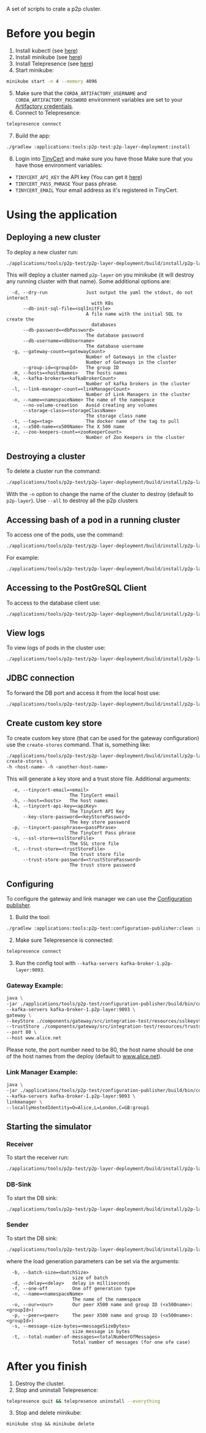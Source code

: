 A set of scripts to crate a p2p cluster.

# Before you begin
1. Install kubectl (see [here](https://kubernetes.io/docs/tasks/tools/))
2. Install minikube (see [here](https://minikube.sigs.k8s.io/docs/start/))
3. Install Telepresence (see [here](https://www.telepresence.io/docs/latest/install/))
4. Start minikube:
```bash
minikube start -n 4 --memory 4096
```
5. Make sure that the `CORDA_ARTIFACTORY_USERNAME` and `CORDA_ARTIFACTORY_PASSWORD` environment variables are set to your [Artifactory credentials](https://software.r3.com/ui/admin/artifactory/user_profile).
6. Connect to Telepresence:
```bash
telepresence connect 
```
7. Build the app:
```bash
./gradlew :applications:tools:p2p-test:p2p-layer-deployment:install
```
8. Login into [TinyCert](https://www.tinycert.org/login) and make sure you have those Make sure that you have those environment variables:
  * `TINYCERT_API_KEY` the API key (You can get it [here](https://www.tinycert.org/docs/api))
  * `TINYCERT_PASS_PHRASE` Your pass phrase.
  * `TINYCERT_EMAIL` Your email address as it's registered in TinyCert.

# Using the application
## Deploying a new cluster
To deploy a new cluster run:
```bash
./applications/tools/p2p-test/p2p-layer-deployment/build/install/p2p-layer-deployment/bin/p2p-layer-deployment deploy [-n <namespace>]
```
This will deploy a cluster named `p2p-layer` on you minikube (it will destroy any running cluster with that name). 
Some additional options are:
```
  -d, --dry-run              Just output the yaml the stdout, do not interact
                               with K8s
      --db-init-sql-file=<sqlInitFile>
                             A file name with the initial SQL to create the
                               databases
      --db-password=<dbPassword>
                             The database password
      --db-username=<dbUsername>
                             The database username
  -g, --gateway-count=<gatewayCount>
                             Number of Gateways in the cluster
                             Number of Gateways in the cluster
      --group-id=<groupId>   The group ID
  -H, --hosts=<hostsNames>   The hosts names
  -k, --kafka-brokers=<kafkaBrokerCount>
                             Number of kafka brokers in the cluster
  -l, --link-manager-count=<linkManagerCount>
                             Number of Link Managers in the cluster
  -n, --name=<namespaceName> The name of the namespace
      --no-volume-creation   Avoid creating any volumes
      --storage-class=<storageClassName>
                             The storage class name
  -t, --tag=<tag>            The docker name of the tag to pull
  -x, --x500-name=<x500Name> The X 500 name
  -z, --zoo-keepers-count=<zooKeeperCount>
                             Number of Zoo Keepers in the cluster
```

## Destroying a cluster
To delete a cluster run the command:
```bash
./applications/tools/p2p-test/p2p-layer-deployment/build/install/p2p-layer-deployment/bin/p2p-layer-deployment destroy
```
With the `-n` option to change the name of the cluster to destroy (default to `p2p-layer`). Use `--all` to destroy all the p2p clusters

## Accessing bash of a pod in a running cluster
To access one of the pods, use the command:
```bash
./applications/tools/p2p-test/p2p-layer-deployment/build/install/p2p-layer-deployment/bin/p2p-layer-deployment bash -p <pod> -n <namespace> [-- command to run]
```
For example:
```bash
./applications/tools/p2p-test/p2p-layer-deployment/build/install/p2p-layer-deployment/bin/p2p-layer-deployment bash -p p2p-gateway-2 -- sh
```
## Accessing to the PostGreSQL Client
To access to the database client use:
```bash
./applications/tools/p2p-test/p2p-layer-deployment/build/install/p2p-layer-deployment/bin/p2p-layer-deployment psql [-n <namespace>] 
```

## View logs 
To view logs of pods in the cluster use:
```bash
./applications/tools/p2p-test/p2p-layer-deployment/build/install/p2p-layer-deployment/bin/p2p-layer-deployment logs [-n <namespace>] [-p <pod-regex>]
```

## JDBC connection
To forward the DB port and access it from the local host use:
```bash
./applications/tools/p2p-test/p2p-layer-deployment/build/install/p2p-layer-deployment/bin/p2p-layer-deployment jdbc [-n <namespace>]
```

## Create custom key store
To create custom key store (that can be used for the gateway configuration) use the `create-stores` command. That is, something like:
```bash
./applications/tools/p2p-test/p2p-layer-deployment/build/install/p2p-layer-deployment/bin/p2p-layer-deployment \
create-stores \
-h <host-name> -h <another-host-name>
```
This will generate a key store and a trust store file. Additional arguments:
```
  -e, --tinycert-email=<email>
                       The TinyCert email
  -h, --host=<hosts>   The host names
  -k, --tinycert-api-key=<apiKey>
                       The TinyCert API Key
      --key-store-password=<keyStorePassword>
                       The key store password
  -p, --tinycert-passphrase=<passPhrase>
                       The TinyCert Pass phrase
  -s, --ssl-store=<sslStoreFile>
                       The SSL store file
  -t, --trust-store=<trustStoreFile>
                       The trust store file
      --trust-store-password=<trustStorePassword>
                       The trust store password
```

## Configuring
To configure the gateway and link manager we can use the [Configuration publisher](../configuration-publisher/README.md).
1. Build the tool:
```bash
./gradlew :applications:tools:p2p-test:configuration-publisher:clean :applications:tools:p2p-test:configuration-publisher:appJar
```
2. Make sure Telepresence is connected:
```bash
telepresence connect 
``` 
3. Run the config tool with `--kafka-servers kafka-broker-1.p2p-layer:9093`. 

### Gateway Example:
```bash
java \
-jar ./applications/tools/p2p-test/configuration-publisher/build/bin/corda-configuration-publisher-5.0.0.0-SNAPSHOT.jar \
--kafka-servers kafka-broker-1.p2p-layer:9093 \
gateway \
--keyStore ./components/gateway/src/integration-test/resources/sslkeystore_alice.jks \
--trustStore ./components/gateway/src/integration-test/resources/truststore.jks \
--port 80 \
--host www.alice.net
```
Please note, the port number need to be 80, the host name should be one of the host names from the deploy (default to www.alice.net).

### Link Manager Example:
```bash
java \
-jar ./applications/tools/p2p-test/configuration-publisher/build/bin/corda-configuration-publisher-5.0.0.0-SNAPSHOT.jar \
--kafka-servers kafka-broker-1.p2p-layer:9093 \
linkmanager \
--locallyHostedIdentity=O=Alice,L=London,C=GB:group1
```

## Starting the simulator
### Receiver
To start the receiver run:
```bash
./applications/tools/p2p-test/p2p-layer-deployment/build/install/p2p-layer-deployment/bin/p2p-layer-deployment receive [-n <namespace>] 
```

### DB-Sink
To start the DB sink:
```bash
./applications/tools/p2p-test/p2p-layer-deployment/build/install/p2p-layer-deployment/bin/p2p-layer-deployment sb-sink [-n <namespace>] 
```

### Sender
To start the DB sink:
```bash
./applications/tools/p2p-test/p2p-layer-deployment/build/install/p2p-layer-deployment/bin/p2p-layer-deployment send [-n <namespace>] 
```
where the load generation parameters can be set via the arguments:
```
  -b, --batch-size=<batchSize>
                        size of batch
  -d, --delay=<delay>   delay in milliseconds
  -f, --one-off         One off generation type
  -n, --name=<namespaceName>
                        The name of the namespace
  -o, --our=<our>       Our peer X500 name and group ID (<x500name>:<groupId>)
  -p, --peer=<peer>     The peer X500 name and group ID (<x500name>:<groupId>)
  -s, --message-size-bytes=<messageSizeBytes>
                        size message in bytes
  -t, --total-number-of-messages=<totalNumberOfMessages>
                        Total number of messages (for one ofe case)
```

# After you finish
1. Destroy the cluster.
2. Stop and uninstall Telepresence:
```bash
telepresence quit && telepresence uninstall --everything
```
3. Stop and delete minikube:
```
minikube stop && minikube delete
```
